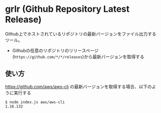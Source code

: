 # grlr (Github Repository Latest Release)
Github上でホストされているリポジトリの最新バージョンをファイル出力するツール。
* Githubの任意のリポジトリのリリースページ(`https://github.com/*/*/releases`)から最新バージョンを取得する

## 使い方
https://github.com/aws/aws-cli の最新バージョンを取得する場合、以下のように実行する
```
$ node index.js aws/aws-cli
1.16.132
```


